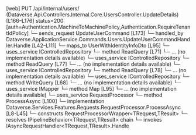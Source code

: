[web] PUT /api/internal/users/  (Dataverse.Api.Controllers.Internal.Core.UsersController.UpdateDetails)  [L166–L176] status=200 [auth=Authentication.MachineToMachinePolicy,Authentication.RequireTenantIdPolicy]
  └─ sends_request UpdateUserCommand [L173]
    └─ handled_by Dataverse.ApplicationService.Commands.Users.UpdateUserCommandHandler.Handle [L42–L111]
      └─ maps_to UserWithIdentityInfoDto [L95]
      └─ uses_service IControlledRepository<FirmSettings>
        └─ method ReadQuery [L71]
          └─ ... (no implementation details available)
      └─ uses_service IControlledRepository<Office>
        └─ method ReadQuery [L77]
          └─ ... (no implementation details available)
      └─ uses_service IControlledRepository<Team>
        └─ method ReadQuery [L78]
          └─ ... (no implementation details available)
      └─ uses_service IControlledRepository<User>
        └─ method WriteQuery [L68]
          └─ ... (no implementation details available)
      └─ uses_service IMapper
        └─ method Map [L95]
          └─ ... (no implementation details available)
      └─ uses_service RequestProcessor
        └─ method ProcessAsync [L100]
          └─ implementation Dataverse.Services.Features.Requests.RequestProcessor.ProcessAsync [L8-L45]
            └─ constructs RequestProcessorWrapper<TRequest,TResult>
            └─ resolves IPipelineBehavior<TRequest,TResult> chain
            └─ invokes IAsyncRequestHandler<TRequest,TResult>.Handle


